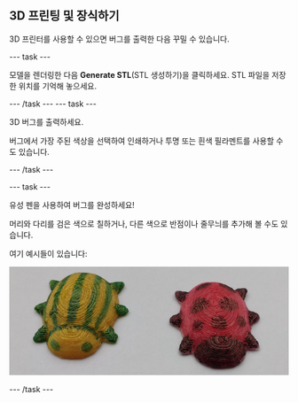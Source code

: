 ## 3D 프린팅 및 장식하기

3D 프린터를 사용할 수 있으면 버그를 출력한 다음 꾸밀 수 있습니다.

--- task ---

모델을 렌더링한 다음 **Generate STL**(STL 생성하기)을 클릭하세요. STL 파일을 저장 한 위치를 기억해 놓으세요.

--- /task --- --- task ---

3D 버그를 출력하세요.

버그에서 가장 주된 색상을 선택하여 인쇄하거나 투명 또는 흰색 필라멘트를 사용할 수도 있습니다.

--- /task ---

--- task ---

유성 펜을 사용하여 버그를 완성하세요!

머리와 다리를 검은 색으로 칠하거나, 다른 색으로 반점이나 줄무늬를 추가해 볼 수도 있습니다.

여기 예시들이 있습니다:

![스크린샷](images/bug-decorated.png)

--- /task ---

 




  
